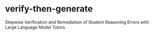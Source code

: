 # verify-then-generate
Stepwise Verification and Remediation of Student Reasoning Errors with Large Language Model Tutors
